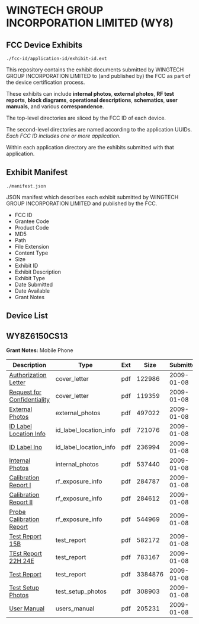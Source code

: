# WINGTECH GROUP INCORPORATION LIMITED (WY8)
## FCC Device Exhibits

```
./fcc-id/application-id/exhibit-id.ext
```

This repository contains the exhibit documents submitted by WINGTECH GROUP INCORPORATION LIMITED to (and published by) the FCC as part of the device certification process.

These exhibits can include **internal photos**, **external photos**, **RF test reports**, **block diagrams**, **operational descriptions**, **schematics**, **user manuals**, and various **correspondence**.

The top-level directories are sliced by the FCC ID of each device.

The second-level directories are named according to the application UUIDs. *Each FCC ID includes one or more application.*

Within each application directory are the exhibits submitted with that application. 

## Exhibit Manifest

```
./manifest.json
```

JSON manifest which describes each exhibit submitted by WINGTECH GROUP INCORPORATION LIMITED and published by the FCC.

- FCC ID
- Grantee Code
- Product Code
- MD5
- Path
- File Extension
- Content Type
- Size
- Exhibit ID
- Exhibit Description
- Exhibit Type
- Date Submitted
- Date Available
- Grant Notes

## Device List
## WY8Z6150CS13
**Grant Notes:** Mobile Phone

| Description | Type | Ext | Size | Submitted | Available |
| ----------- | ---- | --- | ---- | --------- | --------- |
| [Authorization Letter](WY8Z6150CS13/618d2b309aee3090a9def42b3d483ad0/1053246.pdf) | cover_letter | pdf | 122986 | 2009-01-08 | 2009-01-08 |
| [Request for Confidentiality](WY8Z6150CS13/618d2b309aee3090a9def42b3d483ad0/1053249.pdf) | cover_letter | pdf | 119359 | 2009-01-08 | 2009-01-08 |
| [External Photos](WY8Z6150CS13/618d2b309aee3090a9def42b3d483ad0/1053252.pdf) | external_photos | pdf | 497022 | 2009-01-08 | 2009-01-08 |
| [ID Label Location Info](WY8Z6150CS13/618d2b309aee3090a9def42b3d483ad0/1053256.pdf) | id_label_location_info | pdf | 721076 | 2009-01-08 | 2009-01-08 |
| [ID Label  Ino](WY8Z6150CS13/618d2b309aee3090a9def42b3d483ad0/1053257.pdf) | id_label_location_info | pdf | 236994 | 2009-01-08 | 2009-01-08 |
| [Internal Photos](WY8Z6150CS13/618d2b309aee3090a9def42b3d483ad0/1053255.pdf) | internal_photos | pdf | 537440 | 2009-01-08 | 2009-01-08 |
| [Calibration Report I](WY8Z6150CS13/618d2b309aee3090a9def42b3d483ad0/1033224.pdf) | rf_exposure_info | pdf | 284787 | 2009-01-08 | 2009-01-08 |
| [Calibration Report II](WY8Z6150CS13/618d2b309aee3090a9def42b3d483ad0/1033225.pdf) | rf_exposure_info | pdf | 284612 | 2009-01-08 | 2009-01-08 |
| [Probe Calibration Report](WY8Z6150CS13/618d2b309aee3090a9def42b3d483ad0/1033222.pdf) | rf_exposure_info | pdf | 544969 | 2009-01-08 | 2009-01-08 |
| [Test Report 15B](WY8Z6150CS13/618d2b309aee3090a9def42b3d483ad0/1053253.pdf) | test_report | pdf | 582172 | 2009-01-08 | 2009-01-08 |
| [TEst Report 22H 24E](WY8Z6150CS13/618d2b309aee3090a9def42b3d483ad0/1053254.pdf) | test_report | pdf | 783167 | 2009-01-08 | 2009-01-08 |
| [Test Report](WY8Z6150CS13/618d2b309aee3090a9def42b3d483ad0/1053263.pdf) | test_report | pdf | 3384876 | 2009-01-08 | 2009-01-08 |
| [Test Setup Photos](WY8Z6150CS13/618d2b309aee3090a9def42b3d483ad0/1053264.pdf) | test_setup_photos | pdf | 308903 | 2009-01-08 | 2009-01-08 |
| [User Manual](WY8Z6150CS13/618d2b309aee3090a9def42b3d483ad0/1053261.pdf) | users_manual | pdf | 205231 | 2009-01-08 | 2009-01-08 |
